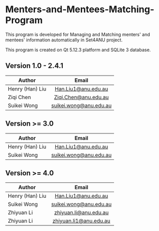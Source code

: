 # Menters-and-Mentees-Matching-Program
This program is developed for Managing and Matching menters' and mentees' information automatically in Set4ANU project. 

This program is created on Qt 5.12.3 platform and SQLite 3 database. 

## Version 1.0 - 2.4.1

| Author         | Email         |
| -------------  |:-------------:|
| Henry (Han) Liu| <Han.Liu1@anu.edu.au> |
| Ziqi Chen      | <Ziqi.Chen@anu.edu.au>      |
| Suikei Wong    | <suikei.wong@anu.edu.au>      |

## Version >= 3.0

| Author         | Email         |
| -------------  |:-------------:|
| Henry (Han) Liu| <Han.Liu1@anu.edu.au> |
| Suikei Wong    | <suikei.wong@anu.edu.au>      |


## Version >= 4.0

| Author         | Email         |
| -------------  |:-------------:|
| Henry (Han) Liu| <Han.Liu1@anu.edu.au> |
| Suikei Wong    | <suikei.wong@anu.edu.au>      |
| Zhiyuan Li     | <zhiyuan.li@anu.edu.au>       |
| Zhiyuan Li     | <zhiyuan.li1@anu.edu.au>      |
